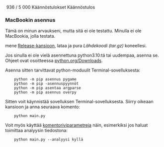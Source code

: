 ​
936 / 5 000
Käännöstulokset
Käännöstulos
### MacBookin asennus

Tämä on minun arvaukseni, mutta sitä ei ole testattu. Minulla ei ole MacBookia, jolla testata.

mene [Release-kansioon](https://github.com/LemesoftNostalgic/sprint-o-matic/releases/latest), lataa ja pura _Lähdekoodi (tar.gz)_ koneellesi.

Jos sinulla ei ole vielä asennettuna python3.10:tä tai uudempaa, asenna se.
Ohjeet ovat osoitteessa [python.org/Downloads](python.org/Downloads).

Asenna sitten tarvittavat python-moduulit Terminal-sovelluksesta:

```
    python -m pip asennus pygame
    python -m pip -asennuspyynnöt
    python -m pip asentaa argparse
    python -m pip asennus overpy
```

Sitten voit käynnistää sovelluksen Terminal-sovelluksesta.
Siirry oikeaan kansioon ja anna seuraava komento:

```
    python main.py
```

Voit myös käyttää [komentoriviparametreja](#command-line-usage) näin, esimerkiksi jos haluat toimittaa analyysin tiedostona:

```
    python main.py --analyysi kyllä
```